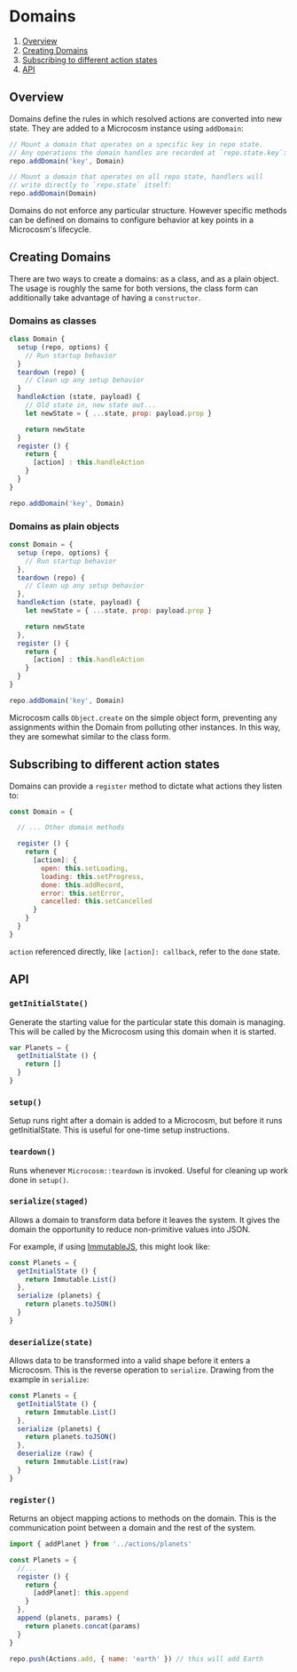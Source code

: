 # Domains

1. [Overview](#overview)
2. [Creating Domains](#creating-domains)
3. [Subscribing to different action states](#subscribing-to-different-action-states)
4. [API](#api)

## Overview

Domains define the rules in which resolved actions are converted into
new state. They are added to a Microcosm instance using `addDomain`:

```javascript
// Mount a domain that operates on a specific key in repo state.
// Any operations the domain handles are recorded at `repo.state.key`:
repo.addDomain('key', Domain)

// Mount a domain that operates on all repo state, handlers will
// write directly to `repo.state` itself:
repo.addDomain(Domain)
```

Domains do not enforce any particular structure. However specific
methods can be defined on domains to configure behavior at key points
in a Microcosm's lifecycle.

## Creating Domains

There are two ways to create a domains: as a class, and as a plain object. The
usage is roughly the same for both versions, the class form can additionally
take advantage of having a `constructor`.

### Domains as classes

```javascript
class Domain {
  setup (repo, options) {
    // Run startup behavior
  }
  teardown (repo) {
    // Clean up any setup behavior
  }
  handleAction (state, payload) {
    // Old state in, new state out...
    let newState = { ...state, prop: payload.prop }

    return newState
  }
  register () {
    return {
      [action] : this.handleAction
    }
  }
}

repo.addDomain('key', Domain)
```

### Domains as plain objects

```javascript
const Domain = {
  setup (repo, options) {
    // Run startup behavior
  },
  teardown (repo) {
    // Clean up any setup behavior
  },
  handleAction (state, payload) {
    let newState = { ...state, prop: payload.prop }

    return newState
  },
  register () {
    return {
      [action] : this.handleAction
    }
  }
}

repo.addDomain('key', Domain)
```

Microcosm calls `Object.create` on the simple object form, preventing any
assignments within the Domain from polluting other instances. In this way, they
are somewhat similar to the class form.

## Subscribing to different action states

Domains can provide a `register` method to dictate what actions they
listen to:

```javascript
const Domain = {

  // ... Other domain methods

  register () {
    return {
      [action]: {
        open: this.setLoading,
        loading: this.setProgress,
        done: this.addRecord,
        error: this.setError,
        cancelled: this.setCancelled
      }
    }
  }
}
```

`action` referenced directly, like `[action]: callback`, refer to the
`done` state.

## API

### `getInitialState()`

Generate the starting value for the particular state this domain is
managing. This will be called by the Microcosm using this domain when
it is started.

```javascript
var Planets = {
  getInitialState () {
    return []
  }
}
```

### `setup()`

Setup runs right after a domain is added to a Microcosm, but before it runs
getInitialState. This is useful for one-time setup instructions.

### `teardown()`

Runs whenever `Microcosm::teardown` is invoked. Useful for cleaning up
work done in `setup()`.

### `serialize(staged)`

Allows a domain to transform data before it leaves the system. It gives
the domain the opportunity to reduce non-primitive values into
JSON.

For example, if using
[ImmutableJS](https://github.com/facebook/immutable-js), this might
look like:

```javascript
const Planets = {
  getInitialState () {
    return Immutable.List()
  },
  serialize (planets) {
    return planets.toJSON()
  }
}
```

### `deserialize(state)`

Allows data to be transformed into a valid shape before it enters a
Microcosm. This is the reverse operation to `serialize`. Drawing from
the example in `serialize`:

```javascript
const Planets = {
  getInitialState () {
    return Immutable.List()
  },
  serialize (planets) {
    return planets.toJSON()
  },
  deserialize (raw) {
    return Immutable.List(raw)
  }
}
```

### `register()`

Returns an object mapping actions to methods on the domain. This is the
communication point between a domain and the rest of the system.

```javascript
import { addPlanet } from '../actions/planets'

const Planets = {
  //...
  register () {
    return {
      [addPlanet]: this.append
    }
  },
  append (planets, params) {
    return planets.concat(params)
  }
}

repo.push(Actions.add, { name: 'earth' }) // this will add Earth
```
